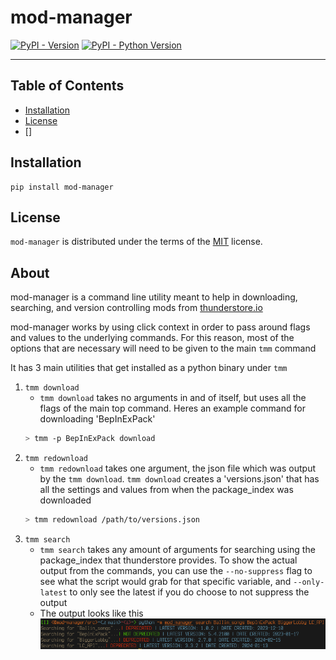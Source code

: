 # mod-manager

[![PyPI - Version](https://img.shields.io/pypi/v/mod-manager.svg)](https://pypi.org/project/mod-manager)
[![PyPI - Python Version](https://img.shields.io/pypi/pyversions/mod-manager.svg)](https://pypi.org/project/mod-manager)

-----

## Table of Contents

- [Installation](#installation)
- [License](#license)
- []

## Installation

```console
pip install mod-manager
```

## License

`mod-manager` is distributed under the terms of the [MIT](https://spdx.org/licenses/MIT.html) license.

## About

mod-manager is a command line utility meant to help in downloading, searching, and version controlling mods from [thunderstore.io](https://thunderstore.io)

mod-manager works by using click context in order to pass around flags and values to the underlying commands. For this reason, most of the options that are necessary will need to be given to the main `tmm` command

It has 3 main utilities that get installed as a python binary under `tmm`
1. `tmm download`
    * `tmm download` takes no arguments in and of itself, but uses all the flags of the main top command. Heres an example command for downloading 'BepInExPack'
    ```bash
    > tmm -p BepInExPack download
    ```
2. `tmm redownload`
    * `tmm redownload` takes one argument, the json file which was output by the `tmm download`. `tmm download` creates a 'versions.json' that has all the settings and values from when the package\_index was downloaded
    ```bash
    > tmm redownload /path/to/versions.json
    ```
3. `tmm search`
    * `tmm search` takes any amount of arguments for searching using the package\_index that thunderstore provides. To show the actual output from the commands, you can use the `--no-suppress` flag to see what the script would grab for that specific variable, and `--only-latest` to only see the latest if you do choose to not suppress the output
    * The output looks like this
    ![searchoutput](./_pngs/search_output.png)
